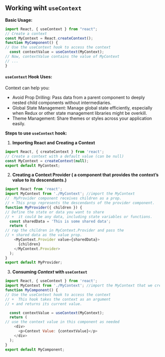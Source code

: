 ## Working wiht `useContext`

**Basic Usage:**

```js
import React, { useContext } from "react";
// Create a context
const MyContext = React.createContext();
function MyComponent() {
// Use the useContext hook to access the context
  const contextValue = useContext(MyContext);
// Now, contextValue contains the value of MyContext
// ...
}
```

#### `useContext` Hook Uses:

Context can help you:

- Avoid Prop Drilling: Pass data from a parent component to deeply nested child components without intermediaries.
- Global State Management: Manage global state efficiently, especially when Redux or other state management libraries might be overkill.
- Theme Management: Share themes or styles across your application easily.


**Steps to use `useContext` hook:**

1. __Importing React and Creating a Context__

```js
import React, { createContext } from 'react';
// Create a context with a default value (can be null)
const MyContext = createContext(null);
export default MyContext;
```

2. __Creating a Context Provider ( a component that provides the context’s value to its descendants.)__

```js
import React from 'react';
import MyContext from './MyContext'; //import the MyContext
//  MyProvider component receives children as a prop. 
// + This prop represents the descendants of the provider component.
function MyProvider({ children }) { 
// Define the state or data you want to share
// +  it could be any data, including state variables or functions.
  const sharedData = 'This is some shared data'; 
  return (
// rap the children in MyContext.Provider and pass the 
// + shared data as the value prop.
    <MyContext.Provider value={sharedData}>
      {children}
    </MyContext.Provider>
  );
}
export default MyProvider;
```

3. __Consuming *Context* with `useContext`__

```js
import React, { useContext } from 'react';
import MyContext from './MyContext'; //import the MyContext that we created earlier.
function MyComponent() {
// Use the useContext hook to access the context
// +  This hook takes the context as an argument 
// + and returns its current value.

  const contextValue = useContext(MyContext);
  return (
// use the context value in this component as needed
    <div>
      <p>Context Value: {contextValue}</p>
    </div>
  );
}
export default MyComponent;

```